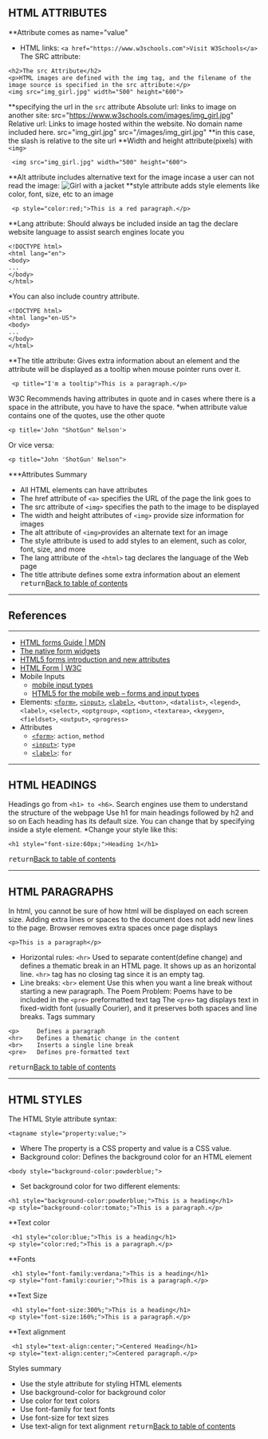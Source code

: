 ## HTML ATTRIBUTES
 **Attribute comes as name="value"
* HTML links: ```<a href="https://www.w3schools.com">Visit W3Schools</a>``` 
The SRC attribute: 
```
<h2>The src Attribute</h2>
<p>HTML images are defined with the img tag, and the filename of the image source is specified in the src attribute:</p>
<img src="img_girl.jpg" width="500" height="600">
```
**specifying the url in the ```src``` attribute
Absolute url: links to image on another site: src="https://www.w3schools.com/images/img_girl.jpg"
Relative url: Links to image hosted within the website. No domain name included here. src="img_girl.jpg"
src="/images/img_girl.jpg"   **in this case, the slash is relative to the site url
**Width and height attribute(pixels) with  ```<img>```
```
 <img src="img_girl.jpg" width="500" height="600"> 
```
**Alt attribute includes alternative text for the image incase a user can not read the image: <img src="img_girl.jpg" alt="Girl with a jacket"> 
**style attribute adds style elements like color, font, size, etc to an image
```
 <p style="color:red;">This is a red paragraph.</p> 
```
**Lang attribute: Should always be included inside an <html> tag the declare website language to assist search engines locate you
```
<!DOCTYPE html>
<html lang="en">
<body>
...
</body>
</html>
```
*You can also include country attribute.
```
<!DOCTYPE html>
<html lang="en-US">
<body>
...
</body>
</html>
```
**The title attribute: Gives extra information about an element and the attribute
will be displayed as a tooltip when mouse pointer runs over it.
```
 <p title="I'm a tooltip">This is a paragraph.</p> 
```
W3C Recommends having attributes in quote and in cases where there is a space in the attribute, you have to have the space.
*when  attribute value contains one of the quotes, use the other quote
```
<p title='John "ShotGun" Nelson'>
```
Or vice versa:
```
<p title="John 'ShotGun' Nelson"> 
```
***Attributes Summary
* All HTML elements can have attributes
* The href attribute of ```<a>``` specifies the URL of the page the link goes to
* The src attribute of ```<img>``` specifies the path to the image to be displayed
* The width and height attributes of ```<img>``` provide size information for images
* The alt attribute of ```<img>```provides an alternate text for an image
* The style attribute is used to add styles to an element, such as color, font, size, and more
* The lang attribute of the ```<html>``` tag declares the language of the Web page
* The title attribute defines some extra information about an element
<kbd>return</kbd>[Back to table of contents](#homepage)

---------------------------------------


## References
---
* [HTML forms Guide \| MDN](https://developer.mozilla.org/en-US/docs/Learn/HTML/Forms)
* [The native form widgets](https://developer.mozilla.org/en-US/docs/Learn/HTML/Forms/The_native_form_widgets)
* [HTML5 forms introduction and new attributes](http://html5doctor.com/html5-forms-introduction-and-new-attributes/)
* [HTML Form \| W3C](https://www.w3.org/TR/html5/forms.html)
* Mobile Inputs
  * [mobile input types](http://mobileinputtypes.com/)
  * [HTML5 for the mobile web – forms and input types](https://mobiforge.com/design-development/html5-mobile-web-forms-and-input-types)
* Elements: [`<form>`](https://developer.mozilla.org/en-US/docs/Web/HTML/Element/form),
  [`<input>`](https://developer.mozilla.org/en-US/docs/Web/HTML/Element/input),
  [`<label>`](https://developer.mozilla.org/en-US/docs/Web/HTML/Element/label),
  `<button>`, `<datalist>`, `<legend>`, `<label>`, `<select>`, `<optgroup>`, `<option>`, `<textarea>`, `<keygen>`, `<fieldset>`, `<output>`, `<progress>`
* Attributes
  * [`<form>`](https://developer.mozilla.org/en-US/docs/Web/HTML/Element/form#Attributes): `action`, `method`
  * [`<input>`](https://developer.mozilla.org/en-US/docs/Web/HTML/Element/input#Attributes): `type`
  * [`<label>`](https://developer.mozilla.org/en-US/docs/Web/HTML/Element/label#Attributes): `for`

---------------------------------------



## HTML HEADINGS
Headings go from ```<h1> to <h6>```. Search engines use them to understand the structure of the webpage
Use h1 for main headings followed by h2 and so on
Each heading has its default size. You can change that by specifying inside a style element.
*Change your style like this:
```
<h1 style="font-size:60px;">Heading 1</h1>
```
<kbd>return</kbd>[Back to table of contents](#homepage)

---------------------------------------

## HTML PARAGRAPHS
In html, you cannot be sure of how html will be displayed on each screen size. Adding extra lines or spaces to the document does not add new lines to the page. 
Browser removes extra spaces once page displays
```
<p>This is a paragraph</p>
```
* Horizontal rules: ```<hr>``` Used to separate content(define change) and defines a thematic break in an HTML page. It shows up as an horizontal line. 
```<hr>``` tag has no closing tag since it is an empty tag.
* Line breaks: ```<br>``` element
Use this when you want a line break without starting a new paragraph.
The Poem Problem: Poems have to be included in the ```<pre>``` preformatted text tag
The ```<pre>``` tag displays text in fixed-width font (usually Courier), and it preserves both spaces and line breaks.
Tags summary
```
<p> 	Defines a paragraph
<hr> 	Defines a thematic change in the content
<br> 	Inserts a single line break
<pre> 	Defines pre-formatted text
```
<kbd>return</kbd>[Back to table of contents](#homepage)

---------------------------
## HTML STYLES
The HTML Style attribute syntax:
```
<tagname style="property:value;">
```
* Where The property is a CSS property and value is a CSS value.
* Background color: Defines the background color for an HTML element
```
<body style="background-color:powderblue;">
```
* Set background color for two different elements:
```
<h1 style="background-color:powderblue;">This is a heading</h1>
<p style="background-color:tomato;">This is a paragraph.</p>
```
**Text color
```
 <h1 style="color:blue;">This is a heading</h1>
<p style="color:red;">This is a paragraph.</p> 
```
**Fonts
```
 <h1 style="font-family:verdana;">This is a heading</h1>
<p style="font-family:courier;">This is a paragraph.</p> 
```
**Text Size
```
 <h1 style="font-size:300%;">This is a heading</h1>
<p style="font-size:160%;">This is a paragraph.</p> 
```
**Text alignment
```
 <h1 style="text-align:center;">Centered Heading</h1>
<p style="text-align:center;">Centered paragraph.</p> 
```
Styles summary
* Use the style attribute for styling HTML elements
* Use background-color for background color
* Use color for text colors
* Use font-family for text fonts
* Use font-size for text sizes
* Use text-align for text alignment
<kbd>return</kbd>[Back to table of contents](#homepage)

